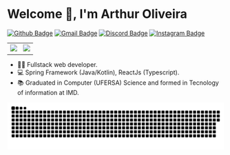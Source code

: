 # Welcome :wave:, I'm Arthur Oliveira

[![Github Badge](https://img.shields.io/badge/-Github-000?style=flat-square&logo=Github&logoColor=white&link=https://github.com/ArthurOlive)](https://github.com/ArthurOlive)
[![Gmail Badge](https://img.shields.io/badge/-Gmail-c14438?style=flat-square&logo=Gmail&logoColor=white&link=mailto:arthuroliveira909.av@gmail.com)](mailto:arthuroliveira909.av@gmail.com)
[![Discord Badge](https://img.shields.io/badge/Discord-7289DA?style=flat-square&logo=discord&logoColor=white)](mailto:arthuroliveira909.av@gmail.com)
[![Instagram Badge](https://img.shields.io/badge/Instagram-E4405F?style=flat-square&logo=discord&logoColor=white&link=https://www.instagram.com/arthur.v.olive)](https://www.instagram.com/arthur.v.olive)

<table>
  <th>
    <img src="https://streak-stats.demolab.com?user=ArthurOlive&theme=highcontrast&border_radius=10&exclude_days=Sun%2CSat" />
  </th>
  <th>
    <img src="https://github-readme-stats.vercel.app/api/top-langs/?username=ArthurOlive&layout=compact&theme=highcontrast&count_private=true"  width=350px>
  </th>
</table>

- 👨‍💻 Fullstack web developer.
- 💻 Spring Framework (Java/Kotlin), ReactJs (Typescript).
- 📚 Graduated in Computer (UFERSA) Science and formed in Tecnology of information at IMD.
 
<img src="https://github.com/ArthurOlive/ArthurOlive/blob/output/github-contribution-grid-snake.svg"/>
